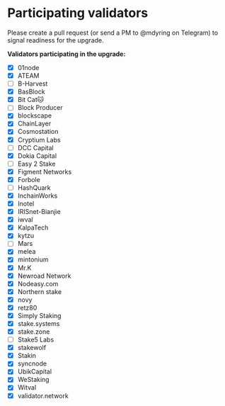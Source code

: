 # Participating validators

Please create a pull request (or send a PM to @mdyring on Telegram) to signal readiness for the upgrade.

**Validators participating in the upgrade:**
* [x] 01node
* [x] ATEAM
* [ ] B-Harvest
* [x] BasBlock
* [x] Bit Cat🐱
* [ ] Block Producer
* [x] blockscape
* [x] ChainLayer
* [x] Cosmostation
* [x] Cryptium Labs
* [ ] DCC Capital
* [x] Dokia Capital
* [ ] Easy 2 Stake
* [x] Figment Networks
* [x] Forbole
* [ ] HashQuark
* [x] InchainWorks
* [x] Inotel
* [x] IRISnet-Bianjie
* [x] iwval
* [x] KalpaTech
* [x] kytzu
* [ ] Mars
* [x] melea
* [x] mintonium
* [x] Mr.K
* [x] Newroad Network
* [x] Nodeasy.com
* [x] Northern stake
* [x] novy
* [x] retz80
* [x] Simply Staking
* [x] stake.systems
* [x] stake.zone
* [ ] Stake5 Labs
* [x] stakewolf
* [x] Stakin
* [x] syncnode
* [x] UbikCapital
* [x] WeStaking
* [x] Witval
* [x] validator.network
